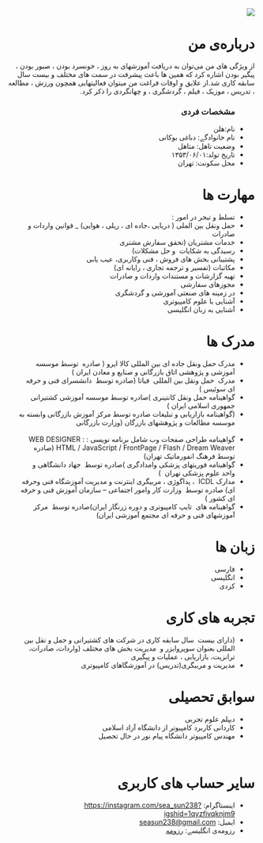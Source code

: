 <div dir="rtl">
  <img src="https://avatars2.githubusercontent.com/u/73912374?s=400&u=f04d79a1496794950a6c592f16ff1626d211f0b0&v=4" />
  <h1> درباره‌ی من</h1>
  <p>از ویژگی های من می‌توان به دریافت آموزشهای به روز ، خونسرد بودن ، صبور بودن ، پیگیر بودن اشاره کرد که همین ها باعث پیشرفت در سمت های مختلف و بیست سال سابقه کاری شد.از علایق و اوقات فراغت من میتوان فعالیتهایی همچون ورزش ، مطالعه ، تدریس ، موزیک ، فیلم ، گردشگری ، و چهانگردی را ذکر کرد.</p>
  <ul>
    <h3> مشخصات فردی</h3>
  <li>نام:هلن </li>
  <li>نام خانوادگے: دباغی بوکانی</li>
  <li>وضعیت تاهل: متاهل</li>
  <li>تاریخ تولد:۱۳۵۳/۰۶/۰۱</li>
  <li>محل سکونت: تهران</li>
</ul>

  
<h1>مهارت ها</h1>

<ul>

  <li> تسلط و تبحر در امور :</li>

  <li> حمل ونقل بین الملی ( دریایی ،جاده ای ، ریلی ، هوایی) _ قوانین واردات و صادرات </li>

  <li> خدمات مشتریان (تحقق سفارش مشتری </li>

  <li> رسیدگی به شکایات  و حل مشکلات) </li> 

  <li> پشتیبانی بخش های فروش ، فنی وکاربری، عیب یابی </li>

  <li> مکاتبات (تفسیر و ترجمه تجاری ، رایانه ای) </li>

  <li> تهیه گزارشات و مستندات واردات و صادرات </li>

  <li> مجوزهای سفارشی </li>
 
  <li> در زمینه های صنعتی آموزشی و گردشگری </li>

  <li> آشنایی با علوم کامپیوتری </li>

  <li> آشنایی به زبان انگلیسی </li>

</ul>

<h1> مدرک ها</h1>
<ul>
  
  <li> مدرک حمل ونقل جاده ای بین المللی کالا ایرو ( صادره  توسط موسسه آموزشی و پژوهشی اتاق بازرگانی و صنایع و معادن ایران ) </li>

  <li> مدرک  حمل ونقل بین المللی  فیاتا (صادره توسط  دانشسرای فنی و حرفه ای سوئيس ) </li> 

  <li> گواهینامه حمل ونقل کانتینری )صادره توسط موسسه آموزشی کشتیرانی جمهوری اسلامی ایران ) </li>

  <li> (گواهینامه بازاریابی و تبلیغات صادره توسط مرکز آموزش بازرگانی وابسته به موسسه مطالعات و پژوهشهای بازرگان (وزارت بازرگانی </li>
  
  <li> گواهینامه طراحی صفحات وب شامل برنامه نویسی : WEB DESIGNER : HTML / JavaScript / FrontPage / Flash / Dream Weaver (صادره  توسط فرهنگ انفورماتیک تهران) </li>

  <li> گواهینامه فوریتهای پزشکی وامدادگری )صادره توسط  جهاد دانشگاهی و واحد علوم پزشکی تهران  ) </li>

  <li> مدارک ICDL  ، پداگوژی ، مربیگری اینترنت و مدیریت آموزشگاه فنی وحرفه ای) صادره توسط  وزارت کار وامور اجتماعی – سازمان آموزش فنی و حرفه ای کشور ) </li>

  <li> گواهینامه های  تایپ کامپیوتری و دوره زرنگار ایران)صادره توسط  مرکز آموزشهای فنی و حرفه ای مجتمع آموزشی ایران) </li>

</ul>

<h1> زبان ها</h1>
<ul>
  <li>فارسی</li>
  <li>انگلیسی</li>
  <li>کردی</li>
</ul>

<h1>تجربه های کاری </h1>
<ul>
   
  <li>(دارای بیست  سال سابقه کاری در شرکت های کشتیرانی و حمل و نقل بین المللی بعنوان سوپروایزر و  مدیریت بخش های مختلف (واردات، صادرات، ترانزیت، بازاریابی ، عملیات و پیگیری </li>

  <li>مدیریت و مربیگری(تدریس) در آموزشگاهای کامپیوتری </li>

</ul>

<h1>سوابق تحصیلی </h1>
<ul> 
   <li> دیپلم علوم تجربی </li>
   <li> کاردانی کاربرد کامپیوتر از دانشگاه آزاد اسلامی </li>
   <li> مهندس کامپیوتر دانشگاه پیام نور در حال تحصیل </li>

</ul>

<br/>

<h1>سایر حساب های کاربری </h1>
<ul>
  <li>اینستاگرام: <a href="https://instagram.com/sea_sun238?igshid=1qyzfivqknjm9">https://instagram.com/sea_sun238?igshid=1qyzfivqknjm9</a></li>
  <li> ایمیل: <a href="seasun238@gmail.com">seasun238@gmail.com</a></li>
  <li>رزومه‌ی انگلیسے: <a href="https://seasun238.github.io/"> رزومه </a></li>
</ul>
